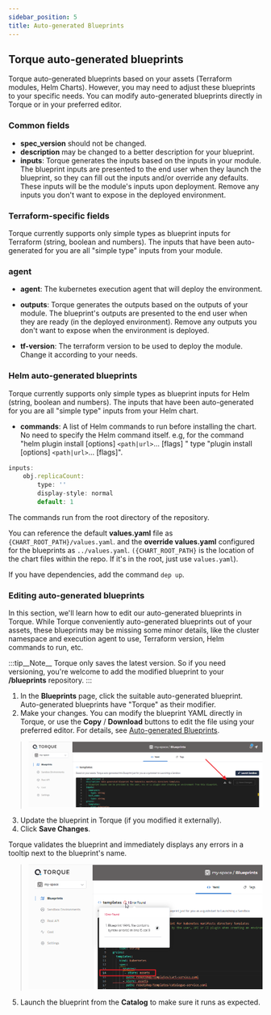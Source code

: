 ```yaml
---
sidebar_position: 5
title: Auto-generated Blueprints
---
```


## Torque auto-generated blueprints
Torque auto-generated blueprints based on your assets (Terraform modules, Helm Charts). However, you may need to adjust these blueprints to your specific needs. You can modify auto-generated blueprints directly in Torque or in your preferred editor.

### Common fields

- **spec_version** should not be changed. 
- **description** may be changed to a better description for your blueprint.
- **inputs**: Torque generates the inputs based on the inputs in your module. The blueprint inputs are presented to the end user when they launch the blueprint, so they can fill out the inputs and/or override any defaults. These inputs will be the module's inputs upon deployment. 
Remove any inputs you don't want to expose in the deployed environment.

### Terraform-specific fields

Torque currently supports only simple types as blueprint inputs for Terraform (string, boolean and numbers). The inputs that have been auto-generated for you are all "simple type" inputs from your module.

### agent
- **agent**: The kubernetes execution agent that will deploy the environment.

- **outputs**: Torque generates the outputs based on the outputs of your module. The blueprint's outputs are presented to the end user when they are ready (in the deployed environment). 
Remove any outputs you don't want to expose when the environment is deployed.
- **tf-version**: The terraform version to be used to deploy the module. Change it according to your needs. 

### Helm auto-generated blueprints

Torque currently supports only simple types as blueprint inputs for Helm (string, boolean and numbers). The inputs that have been auto-generated for you are all "simple type" inputs from your Helm chart.

- **commands**: A list of Helm commands to run before installing the chart.
No need to specify the Helm command itself.
e.g, for the command "helm plugin install [options] `<path|url>`... [flags] " type "plugin install [options] `<path|url>`... [flags]".
       
```jsx title="For example:"
inputs:
    obj.replicaCount:
        type: ''
        display-style: normal
        default: 1
``` 

The commands run from the root directory of the repository.

You can reference the default __values.yaml__ file as `{CHART_ROOT_PATH}/values.yaml`.
and the __override values.yaml__ configured for the blueprints as `../values.yaml`.
`({CHART_ROOT_PATH}` is the location of the chart files within the repo. If it's in the root, just use `values.yaml`).

If you have dependencies, add the command `dep up`.

### Editing auto-generated blueprints

In this section, we'll learn how to edit our auto-generated blueprints in Torque. While Torque conveniently auto-generated blueprints out of your assets, these blueprints may be missing some minor details, like the cluster namespace and execution agent to use, Terraform version, Helm commands to run, etc.

:::tip__Note__
Torque only saves the latest version. So if you need versioning, you're welcome to add the modified blueprint to your __/blueprints__ repository.
:::

1. In the __Blueprints__ page, click the suitable auto-generated blueprint. Auto-generated blueprints have "Torque" as their modifier.  
2. Make your changes. You can modify the blueprint YAML directly in Torque, or use the __Copy__ / __Download__ buttons to edit the file using your preferred editor. For details, see [Auto-generated Blueprints](/blueprint-designer-guide/Autogenerated%20Blueprints).
> ![Locale Dropdown](/img/edit-blueprint.png)
3. Update the blueprint in Torque (if you modified it externally).
4. Click __Save Changes__.

  Torque validates the blueprint and immediately displays any errors in a tooltip next to the blueprint's name.
> ![Locale Dropdown](/img/blueprint-errors.png)
5. Launch the blueprint from the __Catalog__ to make sure it runs as expected.